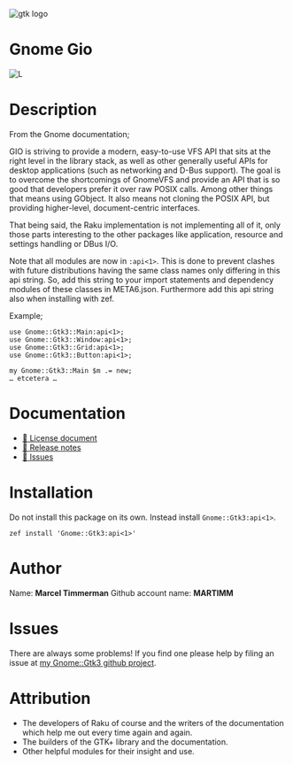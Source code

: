 ![gtk logo][logo]

# Gnome Gio

![L][license-svg]

[license-svg]: http://martimm.github.io/label/License-label.svg
[licence-lnk]: http://www.perlfoundation.org/artistic_license_2_0

# Description

From the Gnome documentation;

GIO is striving to provide a modern, easy-to-use VFS API that sits at the right level in the library stack, as well as other generally useful APIs for desktop applications (such as networking and D-Bus support). The goal is to overcome the shortcomings of GnomeVFS and provide an API that is so good that developers prefer it over raw POSIX calls. Among other things that means using GObject. It also means not cloning the POSIX API, but providing higher-level, document-centric interfaces.

That being said, the Raku implementation is not implementing all of it, only those parts interesting to the other packages like application, resource and settings handling or DBus I/O.

Note that all modules are now in `:api<1>`. This is done to prevent clashes with future distributions having the same class names only differing in this api string. So, add this string to your import statements and dependency modules of these classes in META6.json. Furthermore add this api string also when installing with zef.

Example;
```
use Gnome::Gtk3::Main:api<1>;
use Gnome::Gtk3::Window:api<1>;
use Gnome::Gtk3::Grid:api<1>;
use Gnome::Gtk3::Button:api<1>;

my Gnome::Gtk3::Main $m .= new;
… etcetera …
```

# Documentation
<!--
* [ 🔗 Website](https://martimm.github.io/gnome-gtk3/content-docs/reference-gio.html)
-->
* [ 🔗 License document][licence-lnk]
* [ 🔗 Release notes][changes]
* [ 🔗 Issues](https://github.com/MARTIMM/gnome-gtk3/issues)

# Installation
Do not install this package on its own. Instead install `Gnome::Gtk3:api<1>`.

`zef install 'Gnome::Gtk3:api<1>'`


# Author

Name: **Marcel Timmerman**
Github account name: **MARTIMM**

# Issues

There are always some problems! If you find one please help by filing an issue at [my Gnome::Gtk3 github project][issues].

# Attribution
* The developers of Raku of course and the writers of the documentation which help me out every time again and again.
* The builders of the GTK+ library and the documentation.
* Other helpful modules for their insight and use.

[//]: # (---- [refs] ----------------------------------------------------------)
[changes]: https://github.com/MARTIMM/perl6-gnome-gio/blob/master/CHANGES.md
[logo]: https://martimm.github.io/gnome-gtk3/content-docs/images/gtk-perl6.png
[issues]: https://github.com/MARTIMM/perl6-gnome-gtk3/issues
